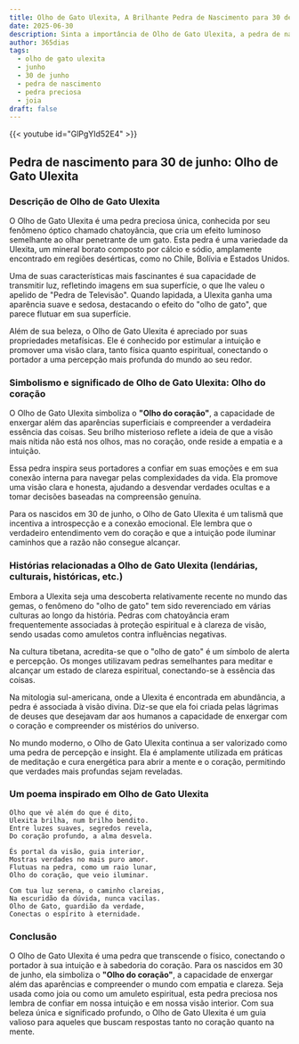 ```yaml
---
title: Olho de Gato Ulexita, A Brilhante Pedra de Nascimento para 30 de junho
date: 2025-06-30
description: Sinta a importância de Olho de Gato Ulexita, a pedra de nascimento de 30 de junho que simboliza Olho do coração. Deixe que sua beleza e significado iluminem seu dia.
author: 365dias
tags:
  - olho de gato ulexita
  - junho
  - 30 de junho
  - pedra de nascimento
  - pedra preciosa
  - joia
draft: false
---
```


{{< youtube id="GlPgYId52E4" >}}

## Pedra de nascimento para 30 de junho: Olho de Gato Ulexita

### Descrição de Olho de Gato Ulexita

O Olho de Gato Ulexita é uma pedra preciosa única, conhecida por seu fenômeno óptico chamado chatoyância, que cria um efeito luminoso semelhante ao olhar penetrante de um gato. Esta pedra é uma variedade da Ulexita, um mineral borato composto por cálcio e sódio, amplamente encontrado em regiões desérticas, como no Chile, Bolívia e Estados Unidos.

Uma de suas características mais fascinantes é sua capacidade de transmitir luz, refletindo imagens em sua superfície, o que lhe valeu o apelido de "Pedra de Televisão". Quando lapidada, a Ulexita ganha uma aparência suave e sedosa, destacando o efeito do "olho de gato", que parece flutuar em sua superfície.

Além de sua beleza, o Olho de Gato Ulexita é apreciado por suas propriedades metafísicas. Ele é conhecido por estimular a intuição e promover uma visão clara, tanto física quanto espiritual, conectando o portador a uma percepção mais profunda do mundo ao seu redor.

### Simbolismo e significado de Olho de Gato Ulexita: Olho do coração

O Olho de Gato Ulexita simboliza o **"Olho do coração"**, a capacidade de enxergar além das aparências superficiais e compreender a verdadeira essência das coisas. Seu brilho misterioso reflete a ideia de que a visão mais nítida não está nos olhos, mas no coração, onde reside a empatia e a intuição.

Essa pedra inspira seus portadores a confiar em suas emoções e em sua conexão interna para navegar pelas complexidades da vida. Ela promove uma visão clara e honesta, ajudando a desvendar verdades ocultas e a tomar decisões baseadas na compreensão genuína.

Para os nascidos em 30 de junho, o Olho de Gato Ulexita é um talismã que incentiva a introspecção e a conexão emocional. Ele lembra que o verdadeiro entendimento vem do coração e que a intuição pode iluminar caminhos que a razão não consegue alcançar.

### Histórias relacionadas a Olho de Gato Ulexita (lendárias, culturais, históricas, etc.)

Embora a Ulexita seja uma descoberta relativamente recente no mundo das gemas, o fenômeno do "olho de gato" tem sido reverenciado em várias culturas ao longo da história. Pedras com chatoyância eram frequentemente associadas à proteção espiritual e à clareza de visão, sendo usadas como amuletos contra influências negativas.

Na cultura tibetana, acredita-se que o "olho de gato" é um símbolo de alerta e percepção. Os monges utilizavam pedras semelhantes para meditar e alcançar um estado de clareza espiritual, conectando-se à essência das coisas.

Na mitologia sul-americana, onde a Ulexita é encontrada em abundância, a pedra é associada à visão divina. Diz-se que ela foi criada pelas lágrimas de deuses que desejavam dar aos humanos a capacidade de enxergar com o coração e compreender os mistérios do universo.

No mundo moderno, o Olho de Gato Ulexita continua a ser valorizado como uma pedra de percepção e insight. Ela é amplamente utilizada em práticas de meditação e cura energética para abrir a mente e o coração, permitindo que verdades mais profundas sejam reveladas.

### Um poema inspirado em Olho de Gato Ulexita

```
Olho que vê além do que é dito,  
Ulexita brilha, num brilho bendito.  
Entre luzes suaves, segredos revela,  
Do coração profundo, a alma desvela.  

És portal da visão, guia interior,  
Mostras verdades no mais puro amor.  
Flutuas na pedra, como um raio lunar,  
Olho do coração, que veio iluminar.  

Com tua luz serena, o caminho clareias,  
Na escuridão da dúvida, nunca vacilas.  
Olho de Gato, guardião da verdade,  
Conectas o espírito à eternidade.
```

### Conclusão

O Olho de Gato Ulexita é uma pedra que transcende o físico, conectando o portador à sua intuição e à sabedoria do coração. Para os nascidos em 30 de junho, ela simboliza o **"Olho do coração"**, a capacidade de enxergar além das aparências e compreender o mundo com empatia e clareza. Seja usada como joia ou como um amuleto espiritual, esta pedra preciosa nos lembra de confiar em nossa intuição e em nossa visão interior. Com sua beleza única e significado profundo, o Olho de Gato Ulexita é um guia valioso para aqueles que buscam respostas tanto no coração quanto na mente.